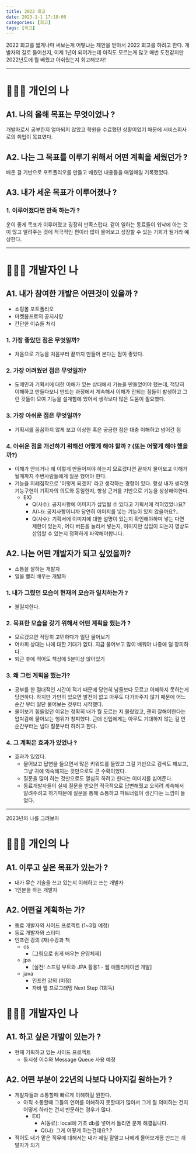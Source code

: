 ```yaml
---
title: 2022 회고
date: 2023-1-1 17:18:00
categories: [회고]
tags: [회고]
---
```


2022 회고를 짧게나마 써보는게 어떻냐는 제안을 받아서 2022 회고를 하려고 한다.
개발자의 길로 들어선지, 이제 1년이 되어가는데 아직도 모르는게 많고 매번 도전같지만 2022년도에 뭘 배웠고 아쉬웠는지 회고해보자!

---


#  🙋🏻‍♀️ 개인의 나  

## A1. 나의 올해 목표는 무엇이었나 ?
개발자로서 공부한지 얼마되지 않았고 학원을 수료했던 상황이었기 때문에 서비스회사로의 취업이 목표였다.

## A2. 나는 그 목표를 이루기 위해서 어떤 계획을 세웠던가 ?
배운 걸 기반으로 포트폴리오를 만들고 배웠던 내용들을 매일매일 기록했었다.

## A3. 내가 세운 목표가 이루어졌나 ?

### 1. 이루어졌다면 만족 하는가 ?
운이 좋게 목표가 이루어졌고 굉장히 만족스럽다. 같이 일하는 동료들이 워낙에 아는 것이 많고 알려주는 것에 적극적인 편이라 많이 물어보고 성장할 수 있는 기회가 될거라 예상한다.

---


# 👩🏻‍💻 개발자인 나

## A1. 내가 참여한 개발은 어떤것이 있을까 ?
- 쇼핑몰 포트폴리오
- 마켓봄프로의 공지사항
- 간단한 이슈들 처리

### 1. 가장 좋았던 점은 무엇일까?
- 처음으로 기능을 처음부터 끝까지 만들어 본다는 점이 좋았다.

### 2. 가장 어려웠던 점은 무엇일까?
- 도메인과 기획서에 대한 이해가 있는 상태에서 기능을 만들었어야 했는데, 적당히 이해하고 만들다보니 만드는 과정에서 계속해서 이해가 안되는 점들이 발생하고 그런 것들이 모여 기능을 설계함에 있어서 생각보다 많은 도움이 필요했다.

### 3. 가장 아쉬운 점은 무엇일까?
- 기획서를 꼼꼼하지 않게 보고 이상한 혹은 궁금한 점은 대충 이해하고 넘어간 점

### 4. 아쉬운 점을 개선하기 위해선 어떻게 해야 할까 ? (또는 어떻게 해야 했을까?)
- 이해가 안되거나 왜 이렇게 만들어져야 하는지 모르겠다면 끝까지 물어보고 이해가 될때까지 주변사람들에게 질문 했어야 한다.
- 기능을 지레짐작으로 '이렇게 되겠지' 라고 생각하는 경향이 있다. 항상 내가 생각한 기능구현이 기획자의 의도와 동일한지, 항상 근거를 기반으로 기능을 상상해야한다.
	- EX) 
		- Q(사수): 공지사항에 이미지가 삽입될 수 있다고 기획서에 적혀있었나요?
		- A(나): 공지사항이니까 당연히 이미지를 넣는 기능이 있지 않을까요?..
		- Q(사수): 기획서에 이미지에 대한 설명이 있는지 확인해야하며 넣는 다면 제한이 있는지, 어디 버튼을 눌러서 넣는지, 이미지만 삽입이 되는지 영상도 삽입할 수 있는지 정확하게 파악해야합니다.

## A2. 나는 어떤 개발자가 되고 싶었을까?
- 소통을 잘하는 개발자
- 일을 빨리 배우는 개발자

### 1. 내가 그렸던 모습이 현재의 모습과 일치하는가 ?
- 불일치한다.

### 2. 목표한 모습을 갖기 위해서 어떤 계획을 했는가 ?
- 모르겠으면 적당히 고민하다가 일단 물어보기
- 어차피 상대는 나에 대한 기대가 없다. 지금 물어보고 많이 배워야 나중에 덜 창피하다.
- 퇴근 후에 적어도 책상에 5분이상 앉아있기

### 3. 왜 그런 계획을 했는가?
- 공부를 한 절대적인 시간이 적기 때문에 당연히 남들보다 모르고 이해하지 못하는게 당연하다. 하지만 가만히 있으면 발전이 없고 아무도 다가와주지 않기 때문에 어느순간 부터 일단 물어보는 것부터 시작했다.
- 물어보기 힘들었던 이유는 정확히 내가 뭘 모르는 지 몰랐었고, 괜히 잘해야한다는 압박감에 물어보는 행위가 창피했다. 근데 신입에게는 아무도 기대하지 않는 걸 안 순간부터는 냅다 질문부터 하려고 한다.

### 4. 그 계획은 효과가 있었나 ?
- 효과가 있었다.
	- 물어보고 답변을 들으면서 많은 키워드를 들었고 그걸 기반으로 검색도 해보고, 그냥 귀에 익숙해지는 것만으로도 큰 수확이었다.
	- 질문을 많이 하는 것만으로도 열심히 하려고 한다는 이미지를 심어준다.
	- 동료개발자들이 실제 질문을 받으면 적극적으로 답변해줬고 오히려 계속해서 알려주려고 하기때문에 질문을 통해 소통하고 파트너쉽이 생긴다는 느낌이 들었다.

---

2023년의 나를 그려보자

# 🙋🏻‍♀️ 개인의 나

## A1. 이루고 싶은 목표가 있는가 ?
- 내가 무슨 기술을 쓰고 있는지 이해하고 쓰는 개발자
- 1인분을 하는 개발자

## A2. 어떤걸 계획하는 가?
- 동료 개발자와 사이드 프로젝트 (1~3월 예정)
- 동료 개발자와 스터디
- 인프런 강의 (재)수강과 책
	- cs 
		-  [그림으로 쉽게 배우는 운영체제]
	- jpa 
		- [실전! 스프링 부트와 JPA 활용1 - 웹 애플리케이션 개발]
	- java
		- 인프런 강의 (미정)
		- 자바 웹 프로그래밍 Next Step (1회독)


# 👩🏻‍💻 개발자인 나

## A1. 하고 싶은 개발이 있는가 ?
- 현재 기획하고 있는 사이드 프로젝트
	- 동시성 이슈와 Message Queue 사용 예정

## A2. 어떤 부분이 22년의 나보다 나아지길 원하는가 ?
- 개발자들과 소통할때 빠르게 이해하길 원한다.
	- 아직 소통할때 그들의 언어를 이해하지 못할때가 많아서 그게 뭘 의미하는 건지 어떻게 하라는 건지 반문하는 경우가 많다.
		- EX)
			- A(동료): local에 기초 db를 넣어서 돌리면 문제 해결됩니다.
			- Q(나): 그게 어떻게 하는건데요?.?
- 적어도 내가 맡은 직무에 대해서는 내가 제일 잘알고 나에게 물어보게끔 만드는 개발자가 되기